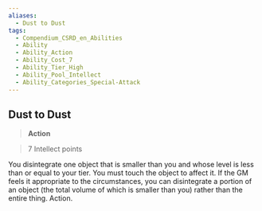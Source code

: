```yaml
---
aliases:
  - Dust to Dust
tags:
  - Compendium_CSRD_en_Abilities
  - Ability
  - Ability_Action
  - Ability_Cost_7
  - Ability_Tier_High
  - Ability_Pool_Intellect
  - Ability_Categories_Special-Attack
---
```

  
    
## Dust to Dust    
>**Action**    
>7 Intellect points  
    
You disintegrate one object that is smaller than you and whose level is less than or equal to your tier. You must touch the object to affect it. If the GM feels it appropriate to the circumstances, you can disintegrate a portion of an object (the total volume of which is smaller than you) rather than the entire thing. Action.